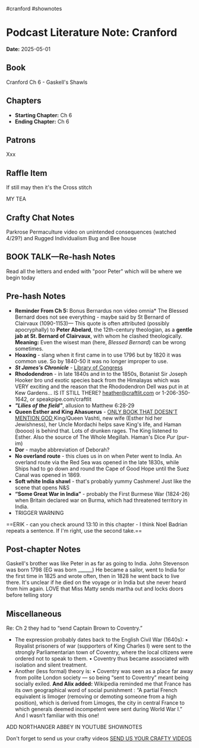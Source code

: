 #cranford #shownotes 

# Podcast Literature Note: Cranford

**Date:** 2025-05-01

## Book
Cranford Ch 6 - Gaskell's Shawls

## Chapters
- **Starting Chapter:** Ch 6
- **Ending Chapter:** Ch 6

## Patrons
Xxx

## Raffle Item
If still may then it's the Cross stitch

MY TEA

## Crafty Chat Notes
Parkrose Permaculture video on unintended consequences (watched 4/29?) and Rugged Individualism
Bug and Bee house

## BOOK TALK—Re-hash Notes
Read all the letters and ended with "poor Peter" which will be where we begin today

## Pre-hash Notes
- **Reminder From Ch 5:** Bonus Bernardus non video omnia* The Blessed Bernard does not see everything - maybe said by St Bernard of Clairvaux (1090-1153)— This quote is often attributed (possibly apocryphally) to **Peter Abelard**, the 12th-century theologian, as a **gentle jab at St. Bernard of Clairvaux**, with whom he clashed theologically.
	**Meaning:**
		Even the wisest man (here, _Blessed Bernard_) can be wrong sometimes.  
- **Hoaxing** - slang when it first came in to use 1796 but by 1820 it was common use. So by 1840-50 it was no longer improper to use.
- ***St James’s Chronicle*** - [Library of Congress](https://www.loc.gov/item/sn88088600/) 
- **Rhododendron** - in late 1840s and in to the 1850s, Botanist Sir Joseph Hooker bro und exotic species back from the Himalayas which was VERY exciting and the reason that the Rhododendron Dell was put in at Kew Gardens… IS IT STILL THERE? heather@craftlit.com or 1-206-350-1642, or speakpipe.com/craftlit
- ***"Lilies of the field"***, allusion to Matthew 6:28-29
- **Queen Esther and King Ahasuerus** - [ONLY BOOK THAT DOESN'T MENTION GOD ](https://youtu.be/JydNSlufRIs?si=E_LmB-PmPa6-qrqa) King/Queen Vashti, new wife (Esther hid her Jewishness), her Uncle Mordachi helps save King's life, and Haman (boooo) is behind that. Lots of drunken rages. The King listened to Esther. Also the source of The Whole Megillah. Haman's Dice *Pur* (pur-im)
- **Dor** - maybe abbreviation of Deborah?
- **No overland route** - this clues us in on when Peter went to India. An overland route via the Red Sea was opened in the late 1830s, while Ships had to go down and round the Cape of Good Hope until the Suez Canal was opened in 1869.
- **Soft white India shawl** - that's probably yummy Cashmere! Just like the scene that opens N&S
- **“Some Great War in India”** - probably the First Burmese War (1824-26) when Britain declared war on Burma, which had threatened territory in India.
- TRIGGER WARNING

==ERIK - can you check around 13:10 in this chapter - I think Noel Badrian repeats a sentence. If I'm right, use the second take.==
## Post-chapter Notes
Gaskell's brother was like Peter in as far as going to India. John Stevenson was born 1798 (EG was born ______) He became a sailor, went to India for the first time in 1825 and wrote often, then in 1828 he went back to live there. It's unclear if he died on the voyage or in India but she never heard from him again.
LOVE that Miss Matty sends martha out and locks doors before telling story

## Miscellaneous
Re: Ch 2 they had to “send Captain Brown to Coventry.”
- The expression probably dates back to the English Civil War (1640s):
    •    Royalist prisoners of war (supporters of King Charles I) were sent to the strongly Parliamentarian town of Coventry, where the local citizens were ordered not to speak to them.
    •    Coventry thus became associated with isolation and silent treatment.
- Another (less formal) theory is:
    •    Coventry was seen as a place far away from polite London society — so being “sent to Coventry” meant being socially exiled.
**And Alix added:**
Wikipedia reminded me that France has its own geographical word of social punishment :  “A partial French equivalent is limoger (removing or demoting someone from a high position), which is derived from Limoges, the city in central France to which generals deemed incompetent were sent during World War I.”
And
I wasn’t familiar with this one!

ADD NORTHANGER ABBEY IN YOUTUBE SHOWNOTES

Don't forget to send us your crafty videos  [SEND US YOUR CRAFTY VIDEOS](https://bit.ly/craftlit-be-crafty) 

